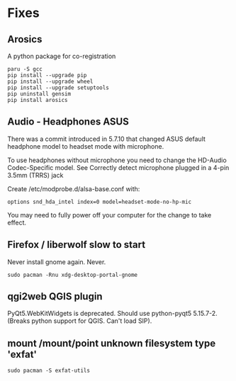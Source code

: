 # Fixes

## Arosics
A python package for co-registration

```
paru -S gcc
pip install --upgrade pip
pip install --upgrade wheel
pip install --upgrade setuptools
pip uninstall gensim
pip install arosics
```

## Audio - Headphones ASUS

There was a commit introduced in 5.7.10 that changed ASUS default headphone model to headset mode with microphone.

To use headphones without microphone you need to change the HD-Audio Codec-Specific model.
See Correctly detect microphone plugged in a 4-pin 3.5mm (TRRS) jack

Create /etc/modprobe.d/alsa-base.conf with:

```
options snd_hda_intel index=0 model=headset-mode-no-hp-mic
```

You may need to fully power off your computer for the change to take effect.

## Firefox / liberwolf slow to start
Never install gnome again. Never.

```
sudo pacman -Rnu xdg-desktop-portal-gnome
```

## qgi2web QGIS plugin
PyQt5.WebKitWidgets is deprecated. Should use python-pyqt5 5.15.7-2.
(Breaks python support for QGIS. Can't load SIP).

## mount /mount/point unknown filesystem type 'exfat'
`sudo pacman -S exfat-utils`
